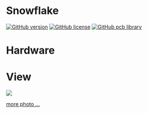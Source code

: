 Snowflake
========
[![GitHub version](https://img.shields.io/badge/version-v1.0-brightgreen.svg)](https://github.com/KitSprout/Snowflake)
[![GitHub license](https://img.shields.io/badge/license-%20MIT%20%2F%20CC%20BY--SA%204.0-blue.svg)](https://github.com/KitSprout/Snowflake/blob/master/LICENSE)
[![GitHub pcb library](https://img.shields.io/badge/pcb%20library-%20v3.3-yellow.svg)](https://github.com/KitSprout/AltiumDesigner_PcbLibrary/releases/tag/v3.3)

Hardware
========

View
========
<img src="https://lh3.googleusercontent.com/D0EySxFtx_ZIpha58s3LnuYnMPURC4pwlB-tTPFb9j4YXIYAu5ny0Q1SWSLkmHK6mdO7EiKvaePipL2Yr5rT16jK1CPb4fwu0Gv_JvcxqOBA-nZK0vn1J9xq1YBbUqioYGdrWUqxk6hL4SBvyhYOX3sbMjfS_5fD8NaHzIk8bDYQCIUEDcIabrYQUpdpWEjAplX-tpWIc9iPKJwly2MjWuHGGQcpmfAlad-4UkIDKQiSKSbjP9-N7xaqb_iLkAjHn_89fNlSxEi0jdv1eJhb8XegZEgRSAW2DahypuY5Pgd_ydurq8hpAuguVKJDhZV40HZzzQ_GLxCJbPb5CQYxZPmC4sF_7Fc7T-GQgVxX0QzVM5TMwWJ7Ktw8VGrDIMZDqZU6fOB4PPL2F4q2Vf25WyWWGBn4-GeEWhfmJT1IZbjYd5YpQyiaJFGFwG-dEqcKaJQrtl_YaItlo8wrz4VvB7jv5oPwnUo4MpJxKg9Xb0RlxWtmXUKuNURoHVehK15ctFLcqXqbShMkG-FK9GxIf7lZurzlNvcBYye7HyJX8oNudXUPg_REcIitN-Vkh2irPJsSOyAFLc3T735zwGa--CGSjM-JA9gKmiLwtFoUtJn_E9MgsOaAgYoZxYlzymz8m-9yoH0SLPK7HgC-95PPC-Rm9u3e5mdx9Jc=w1026-h769-no"/>
<br />

[more photo ...](https://photos.app.goo.gl/Gx6hkO532s8YZHLe2)
